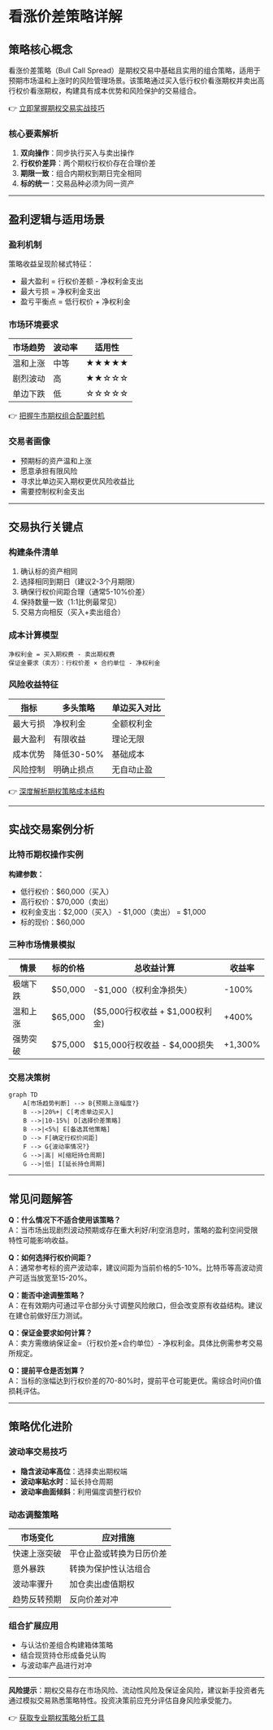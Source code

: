 # 看涨价差策略详解

## 策略核心概念
看涨价差策略（Bull Call Spread）是期权交易中基础且实用的组合策略，适用于预期市场温和上涨时的风险管理场景。该策略通过买入低行权价看涨期权并卖出高行权价看涨期权，构建具有成本优势和风险保护的交易组合。

👉 [立即掌握期权交易实战技巧](https://bit.ly/okx_welcome)

### 核心要素解析
1. **双向操作**：同步执行买入与卖出操作
2. **行权价差异**：两个期权行权价存在合理价差
3. **期限一致**：组合内期权到期日完全相同
4. **标的统一**：交易品种必须为同一资产

---

## 盈利逻辑与适用场景

### 盈利机制
策略收益呈现阶梯式特征：
- 最大盈利 = 行权价差额 - 净权利金支出
- 最大亏损 = 净权利金支出
- 盈亏平衡点 = 低行权价 + 净权利金

### 市场环境要求
| 市场趋势 | 波动率 | 适用性 |
|----------|--------|--------|
| 温和上涨 | 中等   | ★★★★★ |
| 剧烈波动 | 高     | ★★☆☆☆ |
| 单边下跌 | 低     | ☆☆☆☆☆ |

👉 [把握牛市期权组合配置时机](https://bit.ly/okx_welcome)

### 交易者画像
- 预期标的资产温和上涨
- 愿意承担有限风险
- 寻求比单边买入期权更优风险收益比
- 需要控制权利金支出

---

## 交易执行关键点

### 构建条件清单
1. 确认标的资产相同
2. 选择相同到期日（建议2-3个月期限）
3. 确保行权价间距合理（通常5-10%价差）
4. 保持数量一致（1:1比例最常见）
5. 交易方向相反（买入+卖出组合）

### 成本计算模型
```text
净权利金 = 买入期权费 - 卖出期权费
保证金要求（卖方）：行权价差 × 合约单位 - 净权利金
```

### 风险收益特征
| 指标         | 多头策略       | 单边买入对比 |
|--------------|----------------|--------------|
| 最大亏损     | 净权利金       | 全额权利金   |
| 最大盈利     | 有限收益       | 理论无限     |
| 成本优势     | 降低30-50%     | 基础成本     |
| 风险控制     | 明确止损点     | 无自动止盈   |

👉 [深度解析期权策略成本结构](https://bit.ly/okx_welcome)

---

## 实战交易案例分析

### 比特币期权操作实例
**构建参数：**
- 低行权价：$60,000（买入）
- 高行权价：$70,000（卖出）
- 权利金支出：$2,000（买入） - $1,000（卖出） = $1,000
- 标的现价：$60,000

### 三种市场情景模拟
| 情景        | 标的价格 | 总收益计算                  | 收益率   |
|-------------|----------|-----------------------------|----------|
| 极端下跌    | $50,000  | -$1,000（权利金净损失）     | -100%    |
| 温和上涨    | $65,000  | ($5,000行权收益 + $1,000权利金)| +400%    |
| 强势突破    | $75,000  | $15,000行权收益 - $4,000损失  | +1,300%  |

### 交易决策树
```mermaid
graph TD
    A[市场趋势判断] --> B{预期上涨幅度?}
    B -->|20%+| C[考虑单边买入]
    B -->|10-15%| D[选择价差策略]
    B -->|<5%| E[备选其他策略]
    D --> F[确定行权价间距]
    F --> G{波动率情况?}
    G -->|高| H[缩短持仓周期]
    G -->|低| I[延长持仓周期]
```

---

## 常见问题解答

**Q：什么情况下不适合使用该策略？**  
A：当市场出现剧烈波动预期或存在重大利好/利空消息时，策略的盈利空间受限特性可能影响收益。

**Q：如何选择行权价间距？**  
A：通常参考标的资产波动率，建议间距为当前价格的5-10%。比特币等高波动资产可适当放宽至15-20%。

**Q：能否中途调整策略？**  
A：在有效期内可通过平仓部分头寸调整风险敞口，但会改变原有收益结构。建议在建仓前做好压力测试。

**Q：保证金要求如何计算？**  
A：卖方需缴纳保证金=（行权价差×合约单位）- 净权利金。具体比例需参考交易所规定。

**Q：提前平仓是否划算？**  
A：当标的涨幅达到行权价差的70-80%时，提前平仓可能更优。需综合时间价值损耗评估。

---

## 策略优化进阶

### 波动率交易技巧
- **隐含波动率高位**：选择卖出期权端
- **波动率贴水时**：延长持仓周期
- **波动率曲面倾斜**：利用偏度调整行权价

### 动态调整策略
| 市场变化       | 应对措施                 |
|----------------|--------------------------|
| 快速上涨突破   | 平仓止盈或转换为日历价差 |
| 意外暴跌       | 转换为保护性认沽组合     |
| 波动率骤升     | 加仓卖出虚值期权         |
| 趋势反转预期   | 反向价差对冲             |

### 组合扩展应用
- 与认沽价差组合构建箱体策略
- 结合现货持仓形成备兑认购
- 与波动率产品进行对冲

---

**风险提示**：期权交易存在市场风险、流动性风险及保证金风险，建议新手投资者先通过模拟交易熟悉策略特性。投资决策前应充分评估自身风险承受能力。

👉 [获取专业期权策略分析工具](https://bit.ly/okx_welcome)